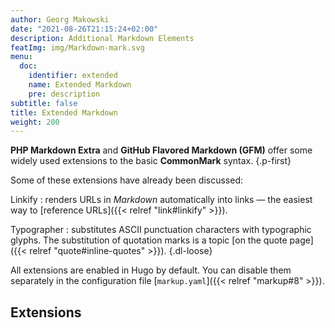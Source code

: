 ```yaml
---
author: Georg Makowski
date: "2021-08-26T21:15:24+02:00"
description: Additional Markdown Elements
featImg: img/Markdown-mark.svg
menu:
  doc:
    identifier: extended
    name: Extended Markdown
    pre: description
subtitle: false
title: Extended Markdown
weight: 200
---
```


**PHP Markdown Extra** and **GitHub Flavored Markdown (GFM)** offer some widely used extensions to the basic **CommonMark** syntax.
{.p-first} <!--more-->

Some of these extensions have already been discussed:

Linkify
: renders URLs in _Markdown_ automatically into links — the easiest way to [reference URLs]({{< relref "link#linkify" >}}).

Typographer
: substitutes ASCII punctuation characters with typographic glyphs. The substitution of quotation marks is a topic [on the quote page]({{< relref "quote#inline-quotes" >}}).
{.dl-loose}

All extensions are enabled in Hugo by default. You can disable them separately in the configuration file [`markup.yaml`]({{< relref "markup#8" >}}).

## Extensions
